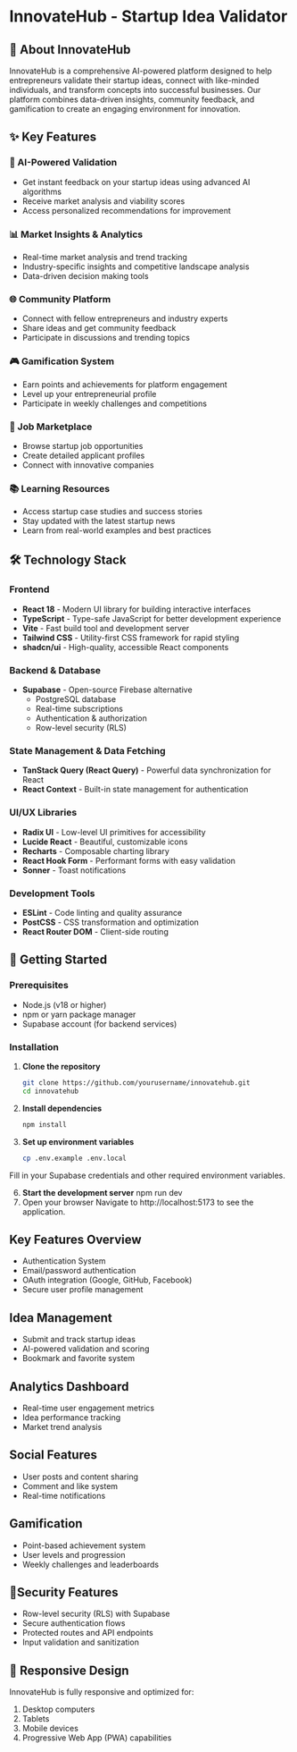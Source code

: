 # InnovateHub - Startup Idea Validator

## 🚀 About InnovateHub

InnovateHub is a comprehensive AI-powered platform designed to help entrepreneurs validate their startup ideas, connect with like-minded individuals, and transform concepts into successful businesses. Our platform combines data-driven insights, community feedback, and gamification to create an engaging environment for innovation.

## ✨ Key Features

### 🤖 AI-Powered Validation
- Get instant feedback on your startup ideas using advanced AI algorithms
- Receive market analysis and viability scores
- Access personalized recommendations for improvement

### 📊 Market Insights & Analytics
- Real-time market analysis and trend tracking
- Industry-specific insights and competitive landscape analysis
- Data-driven decision making tools

### 🌐 Community Platform
- Connect with fellow entrepreneurs and industry experts
- Share ideas and get community feedback
- Participate in discussions and trending topics

### 🎮 Gamification System
- Earn points and achievements for platform engagement
- Level up your entrepreneurial profile
- Participate in weekly challenges and competitions

### 💼 Job Marketplace
- Browse startup job opportunities
- Create detailed applicant profiles
- Connect with innovative companies

### 📚 Learning Resources
- Access startup case studies and success stories
- Stay updated with the latest startup news
- Learn from real-world examples and best practices

## 🛠️ Technology Stack

### Frontend
- **React 18** - Modern UI library for building interactive interfaces
- **TypeScript** - Type-safe JavaScript for better development experience
- **Vite** - Fast build tool and development server
- **Tailwind CSS** - Utility-first CSS framework for rapid styling
- **shadcn/ui** - High-quality, accessible React components

### Backend & Database
- **Supabase** - Open-source Firebase alternative
  - PostgreSQL database
  - Real-time subscriptions
  - Authentication & authorization
  - Row-level security (RLS)

### State Management & Data Fetching
- **TanStack Query (React Query)** - Powerful data synchronization for React
- **React Context** - Built-in state management for authentication

### UI/UX Libraries
- **Radix UI** - Low-level UI primitives for accessibility
- **Lucide React** - Beautiful, customizable icons
- **Recharts** - Composable charting library
- **React Hook Form** - Performant forms with easy validation
- **Sonner** - Toast notifications

### Development Tools
- **ESLint** - Code linting and quality assurance
- **PostCSS** - CSS transformation and optimization
- **React Router DOM** - Client-side routing

## 🚀 Getting Started

### Prerequisites
- Node.js (v18 or higher)
- npm or yarn package manager
- Supabase account (for backend services)

### Installation

1. **Clone the repository**
   ```bash
   git clone https://github.com/yourusername/innovatehub.git
   cd innovatehub
2. **Install dependencies**
   ```bash
   npm install

4. **Set up environment variables**
   ```bash
   cp .env.example .env.local
Fill in your Supabase credentials and other required environment variables.

6. **Start the development server**
npm run dev
7. Open your browser Navigate to http://localhost:5173 to see the application.

## Key Features Overview
- Authentication System
- Email/password authentication
- OAuth integration (Google, GitHub, Facebook)
- Secure user profile management

## Idea Management
- Submit and track startup ideas
- AI-powered validation and scoring
- Bookmark and favorite system

## Analytics Dashboard
- Real-time user engagement metrics
- Idea performance tracking
- Market trend analysis

## Social Features
- User posts and content sharing
- Comment and like system
- Real-time notifications

## Gamification
- Point-based achievement system
- User levels and progression
- Weekly challenges and leaderboards

## 🔐Security Features
- Row-level security (RLS) with Supabase
- Secure authentication flows
- Protected routes and API endpoints
- Input validation and sanitization

## 📱 Responsive Design
InnovateHub is fully responsive and optimized for:
1. Desktop computers
2. Tablets
3. Mobile devices
4. Progressive Web App (PWA) capabilities
